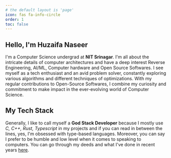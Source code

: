 ```yaml
---
# the default layout is 'page'
icon: fas fa-info-circle
order: 1
toc: false
---
```


<!-- > Add Markdown syntax content to file `_tabs/about.md`{: .filepath } and it will show up on this page. -->
<!-- {: .prompt-tip } -->

## Hello, I'm Huzaifa Naseer

I'm a Computer Science undergrad at **NIT Srinagar**. I'm all about the intricate details of computer architectures and have a deep interest Reverse Engineering, AI/ML, Computer hardware and Open Source Softwares. I see myself as a tech enthusiast and an avid problem solver, constantly exploring various algorithms and different techniques of optimizations. With my regular contributions to Open-Source Softwares, I combine my curiosity and commitment to make impact in the ever-evolving world of Computer Science. 

## My Tech Stack

Generally, I like to call myself a **God Stack Developer** because I mostly use *C, C++, Rust, Typescript* in my projects and if you can read in between the lines, yes, I'm obsessed with type-based languages. Moreover, you can say I prefer to be humble and low level when it comes to speaking to computers. You can go through my deeds and what I've done in recent years [here](/projects).
